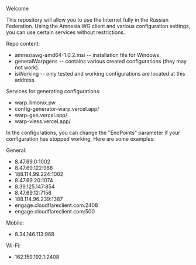 Welcome

This repository will allow you to use the Internet fully in the Russian Federation. Using the Amnesia WG client and various configuration settings, you can use certain services without restrictions.

Repo content:
- amneziawg-amd64-1.0.2.msi -- installation file for Windows.
- generalWarpgens -- contains various created configurations (they may not work).
- isWorking -- only tested and working configurations are located at this address.

Services for generating configurations:
- warp.llimonix.pw
- config-generator-warp.vercel.app/
- warp-gen.vercel.app/
- warp-vless.vercel.app/

In the configurations, you can change the "EndPoints" parameter if your configuration has stopped working.
Here are some examples:

General:
- 8.47.69.0:1002
- 8.47.69.122:988
- 188.114.99.224:1002
- 8.47.69.20:1074
- 8.39.125.147:854
- 8.47.69.12:7156
- 188.114.96.239:1387
- engage.cloudflareclient.com:2408
- engage.cloudflareclient.com:500

Mobile:
- 8.34.146.113:968

Wi-Fi:
- 162.159.192.1:2408
